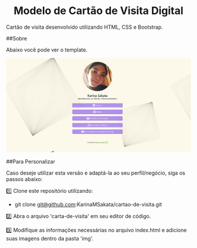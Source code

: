 <h1 align="center">Modelo de Cartão de Visita Digital</h1>

Cartão de visita desenvolvido utilizando HTML, CSS e Bootstrap.

##Sobre

Abaixo você pode ver o template. 

![Screenshot](img/Screenshot.png)

##Para Personalizar

Caso deseje utilizar esta versão e adaptá-la ao seu perfil/negócio, siga os passos abaixo:

:one: Clone este repositório utilizando: 
* git clone git@github.com:KarinaMSakata/cartao-de-visita.git

:two: Abra o arquivo 'carta-de-visita' em seu editor de código. 

:three: Modifique as informações necessárias no arquivo index.html e adicione suas imagens dentro da pasta 'img'.

